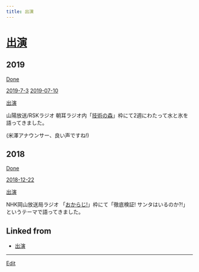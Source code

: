 ```yaml
---
title: 出演
---
```

# [出演](/出演)

## 2019

[Done](/Done)

[2019-7-3](/2019-7-3) [2019-07-10](/2019-07-10) 

[出演](/出演)

山陽放送/RSKラジオ 朝耳ラジオ内「[技術の森](https://www.facebook.com/technologymori/)」枠にて2週にわたって水と氷を語ってきました。

(米澤アナウンサー、良い声ですね!)



## 2018

[Done](/Done)

[2018-12-22](/2018-12-22)

[出演](/出演)

NHK岡山放送局ラジオ 「[おからじ!](https://www.nhk.or.jp/okayama/program/okaradi/index.html)」枠にて「徹底検証! サンタはいるのか?!」というテーマで語ってきました。





## Linked from

* [出演](/出演)


----

[Edit](https://github.com/vitroid/vitroid.github.io/edit/master/MD/出演.md)

